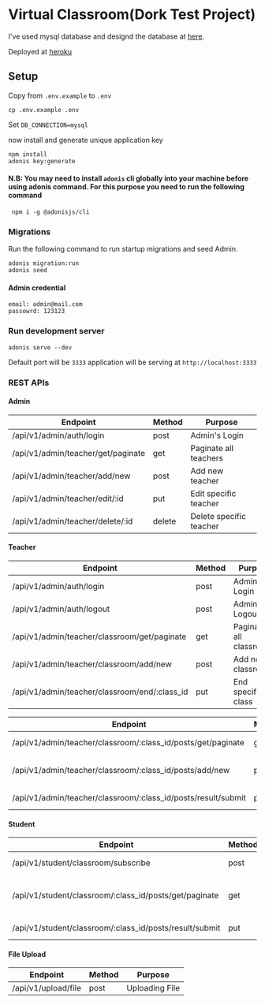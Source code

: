 # Virtual Classroom(Dork Test Project)

I've used mysql database and designd the database at [here](https://dbdiagram.io/d/61a692908c901501c0da2e69).

Deployed at [heroku](https://virtual-classroomm.herokuapp.com/)
## Setup

Copy from `.env.example` to `.env`

```
cp .env.example .env
```

Set `DB_CONNECTION=mysql`

now install and generate unique application key

```
npm install
adonis key:generate
```

#### N.B: You may need to install `adonis` cli globally into your machine before using adonis command. For this purpose you need to run the following command

```
 npm i -g @adonisjs/cli
```

### Migrations

Run the following command to run startup migrations and seed Admin.

```
adonis migration:run
adonis seed
```

#### Admin credential 
```
email: admin@mail.com
passowrd: 123123
```


### Run development server

```
adonis serve --dev
```

Default port will be `3333`
application will be serving at `http://localhost:3333`

### REST APIs

#### Admin

| Endpoint                           | Method | Purpose                 |
| ---------------------------------- | ------ | ----------------------- |
| /api/v1/admin/auth/login           | post   | Admin's Login           |
| /api/v1/admin/teacher/get/paginate | get    | Paginate all teachers   |
| /api/v1/admin/teacher/add/new      | post   | Add new teacher         |
| /api/v1/admin/teacher/edit/:id     | put    | Edit specific teacher   |
| /api/v1/admin/teacher/delete/:id   | delete | Delete specific teacher |

#### Teacher

| Endpoint                                      | Method | Purpose                 |
| --------------------------------------------- | ------ | ----------------------- |
| /api/v1/admin/auth/login                      | post   | Admin's Login           |
| /api/v1/admin/auth/logout                     | post   | Admin's Logout          |
| /api/v1/admin/teacher/classroom/get/paginate  | get    | Paginate all classrooms |
| /api/v1/admin/teacher/classroom/add/new       | post   | Add new classroom       |
| /api/v1/admin/teacher/classroom/end/:class_id | put    | End specific class      |

| Endpoint                                                      | Method | Purpose                                    |
| ------------------------------------------------------------- | ------ | ------------------------------------------ |
| /api/v1/admin/teacher/classroom/:class_id/posts/get/paginate  | get    | Paginate all posts of a classroom          |
| /api/v1/admin/teacher/classroom/:class_id/posts/add/new       | post   | Add new post(Exam/Assignment) in classroom |
| /api/v1/admin/teacher/classroom/:class_id/posts/result/submit | put    | Submit result of a post in a classroom     |

#### Student

| Endpoint                                                | Method | Purpose                        |
| ------------------------------------------------------- | ------ | ------------------------------ |
| /api/v1/student/classroom/subscribe                     | post   | Subscribe into a class         |
| /api/v1/student/classroom/:class_id/posts/get/paginate  | get    | Get upcoming Exam / Asignments |
| /api/v1/student/classroom/:class_id/posts/result/submit | put    | Submit Answer                  |

#### File Upload

| Endpoint            | Method | Purpose        |
| ------------------- | ------ | -------------- |
| /api/v1/upload/file | post   | Uploading File |
